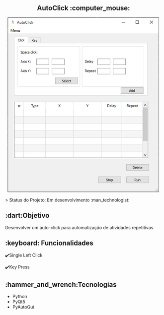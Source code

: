 <h2 align="center">
 AutoClick :computer_mouse:
</h2>
<p align="center">
	<img src="./assets/main_window.jpg"/>
</p>
> Status do Projeto: Em desenvolvimento :man_technologist: 

<h2>:dart:Objetivo</h2>
Desenvolver um auto-click para automatização de atividades repetitivas.
<h2>:keyboard: Funcionalidades</h2>

:heavy_check_mark:Single Left Click

:heavy_check_mark:Key Press


<h2> :hammer_and_wrench:Tecnologias </h2>

- Python
- PyQt5
- PyAutoGui


